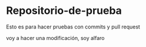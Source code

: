 # Repositorio-de-prueba
Esto es para hacer pruebas con commits y pull request

voy a hacer una modificación, soy alfaro